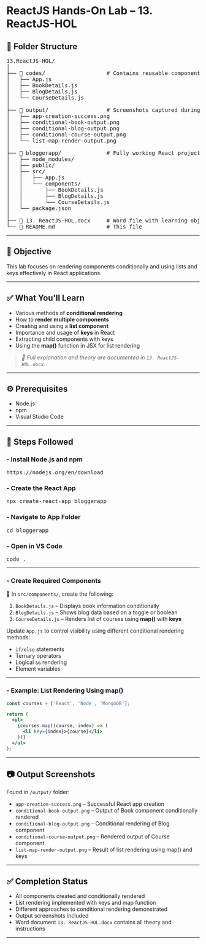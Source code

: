 # ReactJS Hands-On Lab – 13. ReactJS-HOL

## 📁 Folder Structure

<pre>13.ReactJS-HOL/
│
├── 📂 codes/                   # Contains reusable component code
│   ├── App.js                 
│   ├── BookDetails.js         
│   ├── BlogDetails.js         
│   └── CourseDetails.js       
│
├── 📂 output/                  # Screenshots captured during execution
│   ├── app-creation-success.png
│   ├── conditional-book-output.png
│   ├── conditional-blog-output.png
│   ├── conditional-course-output.png
│   └── list-map-render-output.png
│
├── 📂 bloggerapp/              # Fully working React project
│   ├── node_modules/
│   ├── public/
│   ├── src/
│   │   ├── App.js             
│   │   └── components/
│   │       ├── BookDetails.js 
│   │       ├── BlogDetails.js 
│   │       └── CourseDetails.js
│   └── package.json
│
├── 📄 13. ReactJS-HOL.docx     # Word file with learning objectives and exercises
└── 📄 README.md                # This file</pre>

---

## 📌 Objective

This lab focuses on rendering components conditionally and using lists and keys effectively in React applications.

---

## ✅ What You'll Learn

* Various methods of **conditional rendering**
* How to **render multiple components**
* Creating and using a **list component**
* Importance and usage of **keys** in React
* Extracting child components with keys
* Using the **map()** function in JSX for list rendering

> *📝 Full explanation and theory are documented in `13. ReactJS-HOL.docx`.*

---

## ⚙️ Prerequisites

* Node.js
* npm
* Visual Studio Code

---

## 🚀 Steps Followed

### - Install Node.js and npm

<pre>https://nodejs.org/en/download</pre>

### - Create the React App

<pre>npx create-react-app bloggerapp</pre>

### - Navigate to App Folder

<pre>cd bloggerapp</pre>

### - Open in VS Code

<pre>code .</pre>

---

### - Create Required Components

📁 In `src/components/`, create the following:

1. `BookDetails.js` – Displays book information conditionally
2. `BlogDetails.js` – Shows blog data based on a toggle or boolean
3. `CourseDetails.js` – Renders list of courses using **map()** with **keys**

Update `App.js` to control visibility using different conditional rendering methods:

* `if/else` statements
* Ternary operators
* Logical `&&` rendering
* Element variables

---

### - Example: List Rendering Using map()

```jsx
const courses = ['React', 'Node', 'MongoDB'];

return (
  <ul>
    {courses.map((course, index) => (
      <li key={index}>{course}</li>
    ))}
  </ul>
);
```

---

## 📷 Output Screenshots

Found in `/output/` folder:

* `app-creation-success.png` – Successful React app creation
* `conditional-book-output.png` – Output of Book component conditionally rendered
* `conditional-blog-output.png` – Conditional rendering of Blog component
* `conditional-course-output.png` – Rendered output of Course component
* `list-map-render-output.png` – Result of list rendering using map() and keys

---

## ✅ Completion Status

* All components created and conditionally rendered
* List rendering implemented with keys and map function
* Different approaches to conditional rendering demonstrated
* Output screenshots included
* Word document `13. ReactJS-HOL.docx` contains all theory and instructions

---

